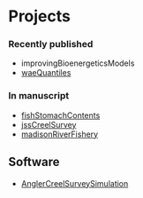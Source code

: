 # Projects

### Recently published

* improvingBioenergeticsModels
* [waeQuantiles](/waeQuantiles)


### In manuscript

* [fishStomachContents](/fishStomachContents)
* [jssCreelSurvey](/jssCreelSurvey)
* [madisonRiverFishery](/angler_pressure)

## Software

* [AnglerCreelSurveySimulation](/AnglerCreelSurveySimulation)



[def]: /angler_pressure